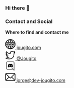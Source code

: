 ### Hi there 👋

### Contact and Social
**Where to find and contact me**  

[![Website](https://github.com/jougito/jougito/blob/master/images/www.png) jougito.com](https://jougito.com)<br>
[![Twitter](https://github.com/jougito/jougito/blob/master/images/twitter.png) @Jougito](https://twitter.com/Jougito)<br>
[![Discord](https://github.com/jougito/jougito/blob/master/images/discord.png)](https://discord.com/invite/74gVSf7)<br>
[![Email](https://github.com/jougito/jougito/blob/master/images/mail.png) jorge@dev-jougito.com](mailto:jorge@dev-jougito.com)
